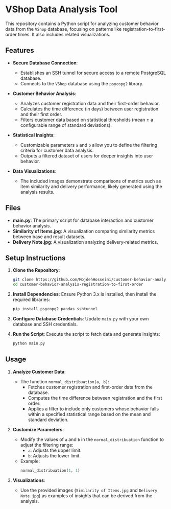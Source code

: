 
# VShop Data Analysis Tool

This repository contains a Python script for analyzing customer behavior data from the `VShop` database, focusing on patterns like registration-to-first-order times. It also includes related visualizations.

## Features

- **Secure Database Connection**:
  - Establishes an SSH tunnel for secure access to a remote PostgreSQL database.
  - Connects to the `VShop` database using the `psycopg2` library.

- **Customer Behavior Analysis**:
  - Analyzes customer registration data and their first-order behavior.
  - Calculates the time difference (in days) between user registration and their first order.
  - Filters customer data based on statistical thresholds (mean ± a configurable range of standard deviations).

- **Statistical Insights**:
  - Customizable parameters `a` and `b` allow you to define the filtering criteria for customer data analysis.
  - Outputs a filtered dataset of users for deeper insights into user behavior.

- **Data Visualizations**:
  - The included images demonstrate comparisons of metrics such as item similarity and delivery performance, likely generated using the analysis results.

## Files

- **main.py**: The primary script for database interaction and customer behavior analysis.
- **Similarity of Items.jpg**: A visualization comparing similarity metrics between base and result datasets.
- **Delivery Note.jpg**: A visualization analyzing delivery-related metrics.

## Setup Instructions

1. **Clone the Repository**:
   ```bash
   git clone https://github.com/MojdehHosseini/customer-behavior-analysis-registration-to-first-order.git
   cd customer-behavior-analysis-registration-to-first-order

   ```

2. **Install Dependencies**:
   Ensure Python 3.x is installed, then install the required libraries:
   ```bash
   pip install psycopg2 pandas sshtunnel
   ```

3. **Configure Database Credentials**:
   Update `main.py` with your own database and SSH credentials.

4. **Run the Script**:
   Execute the script to fetch data and generate insights:
   ```bash
   python main.py
   ```

## Usage

1. **Analyze Customer Data**:
   - The function `normal_distribuation(a, b)`:
     - Fetches customer registration and first-order data from the database.
     - Computes the time difference between registration and the first order.
     - Applies a filter to include only customers whose behavior falls within a specified statistical range based on the mean and standard deviation.

2. **Customize Parameters**:
   - Modify the values of `a` and `b` in the `normal_distribuation` function to adjust the filtering range:
     - `a`: Adjusts the upper limit.
     - `b`: Adjusts the lower limit.
   - Example:
     ```python
     normal_distribuation(1, 1)
     ```

3. **Visualizations**:
   - Use the provided images (`Similarity of Items.jpg` and `Delivery Note.jpg`) as examples of insights that can be derived from the analysis.



